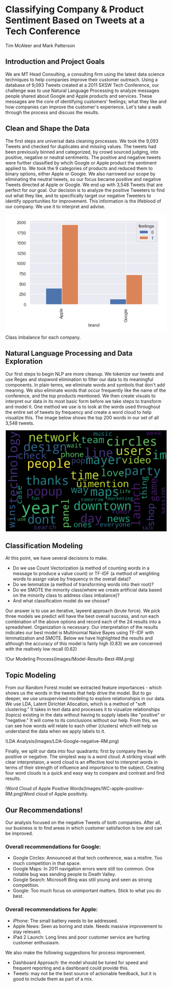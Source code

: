 # Classifying Company & Product Sentiment Based on Tweets at a Tech Conference
Tim McAleer and Mark Patterson

## Introduction and Project Goals
We are MT Head Consulting, a consulting firm using the latest data science techniques to help companies improve their customer outreach. Using a database of 9,093 Tweets created at a 2011 SXSW Tech Conference, our challenge was to use Natural Language Processing to analyze messages people shared about Google and Apple products and services. These messages are the core of identifying customers' feelings; what they like and how companies can improve the customer's experience. Let's take a walk through the process and discuss the results.

## Clean and Shape the Data
The first steps are universal data cleaning processes. We took the 9,093 Tweets and checked for duplicates and missing values. The tweets had been previously binned and categorized, by crowd sourced judging, into positive, negative or neutral sentiments. The positive and negative tweets were further classified by whcih Google or Apple product the sentiment applied to. We took the 9 categories of products and reduced them to binary options, either Apple or Google. We also narrowed our scope by eliminating the neutral tweets, so our focus became positive and negative Tweets directed at Apple or Google. We end up with 3,548 Tweets that are perfect for our goal. Our decision is to analyze the positive Tweeters to find out what they like, and to specifically target our negative Tweeters to identify opportunities for improvement. This information is the lifeblood of our company. We use it to interpret and advise.

![Sentiment Bar Chart](Images/Class-imbalance-bar-RM.png)Class imbalance for each company.

## Natural Language Processing and Data Exploration
Our first steps to begin NLP are more cleanup. We tokenize our tweets and use Regex and stopword elimination to filter our data to its meaningful components. In plain terms, we eliminate words and symbols that don't add meaning. We also eliminate words that occur frequently like the name of the conference, and the top products mentioned. We then create visuals to interpret our data in its most basic form before we take steps to transform and model it. One method we use is to look at the words used throughout the entire set of tweets by frequency and create a word cloud to help visualize this. The image below shows the top 200 words in our set of all 3,548 tweets. 

![Data Word Cloud](Images/WC-ALL-EDA-50-RM.png)

## Classification Modeling
At this point, we have several decisions to make. 
- Do we use Count Vectorization (a method of counting words in a message to produce a value count) or TF-IDF (a method of weighting words to assign value by frequency in the overall data)? 
- Do we lemmatize (a method of transforming words into their root)?
- Do we SMOTE the minority class(where we create artificial data based on the minority class to address class imbalance)?
- And what classification model do we choose? 

Our answer is to use an iterative, layeerd approach (brute force). We pick three models we predict will have the best overall success, and run each combination of the above options and record each of the 24 results into a spreadsheet. Organization is necessary. Our interpretation of the results indicates our best model is Multinomial Naive Bayes using TF-IDF with lemmatization and SMOTE. Below we have highlighted the results and although the accuracy of this model is fairly high (0.83) we are concerned with the realtvely low recall (0.62)

!Our Modeling Process(Images/Model-Results-Best-RM.png)

## Topic Modeling
From our Random Forest model we extracted feature importances - which shows us the words in the tweets that help drive the model. But to go deeper, we use unsupervised modeling to explore relationshipis in our data. We use LDA, Latent Dirichlet Allocation, which is a method of "soft clustering." It takes in text data and processes it to vizualize relationships (topics) existing in the data without having to supply labels like "positive" or "negative." It will come to its conclusions without our help. From this, we can see how words will relate to each other (clusters) which will help us understand the data when we apply labels to it.

!LDA Analysis(Images/LDA-Google-negative-RM.png)

Finally, we split our data into four quadrants: first by company then by positive or negative. The simplest way is a word cloud. A striking visual with clear interpretaion, a word cloud is an effective tool to interpret words in terms of their strength of influence and importance to the subject. Creating four word clouds is a quick and easy way to compare and contrast and find results.

!Word Cloud of Apple Positive Words(Images/WC-apple-positive-RM.png)Word cloud of Apple positivity.

## Our Recommendations!
Our analysis focused on the negative Tweets of both companies. After all, our business is to find areas in which customer satisfaction is low and can be improved. 

### Overall recommendations for Google:
- Google Circles: Announced at that tech conference, was a misfire. Too much competition in that space.
- Google Maps: In 2011 navigation errors were still too common. One notable bug was sending people to Death Valley.
- Google Search: Microsoft Bing was still young and seen as strong competition.
- Google: Too much focus on unimportant matters. Stick to what you do best.

### Overall recommendations for Apple:
- iPhone: The small battery needs to be addressed.
- Apple News: Seen as boring and stale. Needs massive improvement to stay relevant.
- iPad 2 Launch: Long lines and poor customer service are hurting customer enthusiasm.

We also make the following suggestions for process improvement. 
- Dashboard Approach: the model should be tuned for speed and frequent reporting and a dashboard could provide this.
- Tweets: may not be the best source of actionable feedback, but it is good to include them as part of a mix. 
